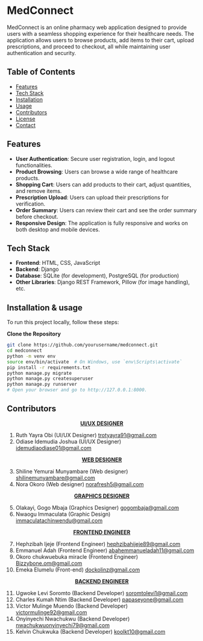 # MedConnect

MedConnect is an online pharmacy web application designed to provide users with a seamless shopping experience for their healthcare needs. The application allows users to browse products, add items to their cart, upload prescriptions, and proceed to checkout, all while maintaining user authentication and security.

## Table of Contents

- [Features](#features)
- [Tech Stack](#tech-stack)
- [Installation](#installation)
- [Usage](#usage)
- [Contributors](#contributors)
- [License](#license)
- [Contact](#contact)

## Features

- **User Authentication**: Secure user registration, login, and logout functionalities.
- **Product Browsing**: Users can browse a wide range of healthcare products.
- **Shopping Cart**: Users can add products to their cart, adjust quantities, and remove items.
- **Prescription Upload**: Users can upload their prescriptions for verification.
- **Order Summary**: Users can review their cart and see the order summary before checkout.
- **Responsive Design**: The application is fully responsive and works on both desktop and mobile devices.

## Tech Stack

- **Frontend**: HTML, CSS, JavaScript
- **Backend**: Django
- **Database**: SQLite (for development), PostgreSQL (for production)
- **Other Libraries**: Django REST Framework, Pillow (for image handling), etc.

## Installation & usage

To run this project locally, follow these steps:

**Clone the Repository**
   ```bash
   git clone https://github.com/yourusername/medconnect.git
   cd medconnect
   python -m venv env
   source env/bin/activate  # On Windows, use `env\Scripts\activate` 
   pip install -r requirements.txt
   python manage.py migrate
   python manage.py createsuperuser
   python manage.py runserver
   # Open your browser and go to http://127.0.0.1:8000.
   ```

## Contributors

<p align="center"><strong><u>UI/UX DESIGNER</u></strong></p>

1. Ruth Yayra Obi (UI/UX Designer) [trotyayra91@gmail.com](mailto:trotyayra91@gmail.com)
2. Odiase Idemudia Joshua (UI/UX Designer) [idemudiaodiase01@gmail.com](mailto:idemudiaodiase01@gmail.com)

<p align="center"><strong><u>WEB DESIGNER</u></strong></p>

3. Shiline Yemurai Munyambare (Web designer) [shilinemunyambare@gmail.com](mailto:shilinemunyambare@gmail.com)
4. Nora Okoro (Web designer) [norafresh5@gmail.com](mailto:norafresh5@gmail.com)

<p align="center"><strong><u>GRAPHICS DESIGNER</u></strong></p>

5. Olakayi, Gogo Mbaja (Graphics Designer) [gogombaja@gmail.com](mailto:gogombaja@gmail.com)
6. Nwaogu Immaculata (Graphic Design) [immaculatachinwendu@gmail.com](mailto:immaculatachinwendu@gmail.com)

<p align="center"><strong><u>FRONTEND ENGINEER</u></strong></p>

7. Hephzibah Ijeje (Frontend Engineer) [hephzibahijeje89@gmail.com](mailto:hephzibahijeje89@gmail.com)
8. Emmanuel Adah (Frontend Engineer) [abahemmanueladah11@gmail.com](mailto:abahemmanueladah11@gmail.com)
9. Okoro chukwuebuka miracle (Frontend Engineer) [Bizzybone.om@gmail.com](mailto:Bizzybone.om@gmail.com)
10. Emeka Elumelu (Front-end) [dockolinz@gmail.com](mailto:dockolinz@gmail.com)

<p align="center"><strong><u>BACKEND ENGINEER</u></strong></p>

11. Ugwoke Levi Soromto (Backend Developer) [soromtolevi1@gmail.com](mailto:soromtolevi1@gmail.com)
12. Charles Kumah Ntim (Backend Developer) [papaseyone@gmail.com](mailto:papaseyone@gmail.com)
13. Victor Mulinge Muendo (Backend Developer) [victormulinge92@gmail.com](mailto:victormulinge92@gmail.com)
14. Onyinyechi Nwachukwu (Backend Developer) [nwachukwuonyinyechi79@gmail.com](mailto:nwachukwuonyinyechi79@gmail.com)
15. Kelvin Chukwuka (Backend Developer) [koolkt10@gmail.com](mailto:koolkt10@gmail.com)

